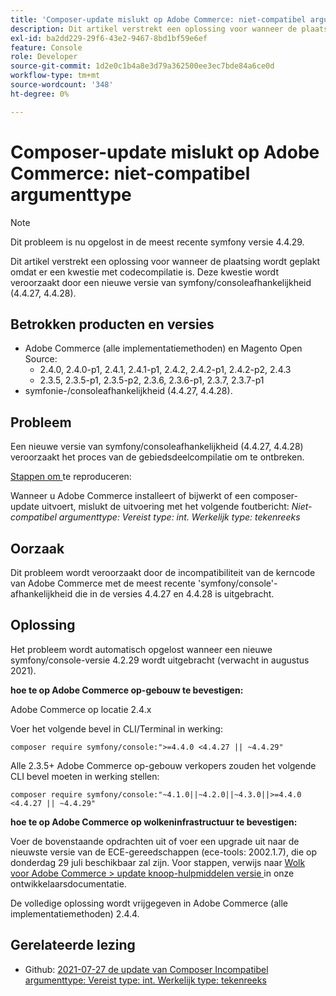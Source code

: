 ```yaml
---
title: 'Composer-update mislukt op Adobe Commerce: niet-compatibel argumenttype'
description: Dit artikel verstrekt een oplossing voor wanneer de plaatsing wordt geplakt omdat er een kwestie met codecompilatie is. Deze kwestie wordt veroorzaakt door een nieuwe versie van symfony/consoleafhankelijkheid (4.4.27, 4.4.28).
exl-id: ba2dd229-29f6-43e2-9467-8bd1bf59e6ef
feature: Console
role: Developer
source-git-commit: 1d2e0c1b4a8e3d79a362500ee3ec7bde84a6ce0d
workflow-type: tm+mt
source-wordcount: '348'
ht-degree: 0%

---
```


# Composer-update mislukt op Adobe Commerce: niet-compatibel argumenttype

>[!NOTE]
>
>Dit probleem is nu opgelost in de meest recente symfony versie 4.4.29.

Dit artikel verstrekt een oplossing voor wanneer de plaatsing wordt geplakt omdat er een kwestie met codecompilatie is. Deze kwestie wordt veroorzaakt door een nieuwe versie van symfony/consoleafhankelijkheid (4.4.27, 4.4.28).

## Betrokken producten en versies

* Adobe Commerce (alle implementatiemethoden) en Magento Open Source:
   * 2.4.0, 2.4.0-p1, 2.4.1, 2.4.1-p1, 2.4.2, 2.4.2-p1, 2.4.2-p2, 2.4.3
   * 2.3.5, 2.3.5-p1, 2.3.5-p2, 2.3.6, 2.3.6-p1, 2.3.7, 2.3.7-p1
* symfonie-/consoleafhankelijkheid (4.4.27, 4.4.28).

## Probleem

Een nieuwe versie van symfony/consoleafhankelijkheid (4.4.27, 4.4.28) veroorzaakt het proces van de gebiedsdeelcompilatie om te ontbreken.

<u> Stappen om </u> te reproduceren:

Wanneer u Adobe Commerce installeert of bijwerkt of een composer-update uitvoert, mislukt de uitvoering met het volgende foutbericht:
*Niet-compatibel argumenttype: Vereist type: int. Werkelijk type: tekenreeks*

## Oorzaak

Dit probleem wordt veroorzaakt door de incompatibiliteit van de kerncode van Adobe Commerce met de meest recente &#39;symfony/console&#39;-afhankelijkheid die in de versies 4.4.27 en 4.4.28 is uitgebracht.

## Oplossing

Het probleem wordt automatisch opgelost wanneer een nieuwe symfony/console-versie 4.2.29 wordt uitgebracht (verwacht in augustus 2021).

**hoe te op Adobe Commerce op-gebouw te bevestigen:**

Adobe Commerce op locatie 2.4.x

Voer het volgende bevel in CLI/Terminal in werking:

``composer require symfony/console:">=4.4.0 <4.4.27 || ~4.4.29"``

Alle 2.3.5+ Adobe Commerce op-gebouw verkopers zouden het volgende CLI bevel moeten in werking stellen:

``composer require symfony/console:"~4.1.0||~4.2.0||~4.3.0||>=4.4.0 <4.4.27 || ~4.4.29"``

**hoe te op Adobe Commerce op wolkeninfrastructuur te bevestigen:**

Voer de bovenstaande opdrachten uit of voer een upgrade uit naar de nieuwste versie van de ECE-gereedschappen (ece-tools: 2002.1.7), die op donderdag 29 juli beschikbaar zal zijn. Voor stappen, verwijs naar [ Wolk voor Adobe Commerce > update knoop-hulpmiddelen versie ](https://devdocs.magento.com/cloud/project/ece-tools-update.html) in onze ontwikkelaarsdocumentatie.

De volledige oplossing wordt vrijgegeven in Adobe Commerce (alle implementatiemethoden) 2.4.4.

## Gerelateerde lezing

* Github: [ 2021-07-27 de update van Composer Incompatibel argumenttype: Vereist type: int. Werkelijk type: tekenreeks ](https://github.com/magento/magento2/issues/33595)
